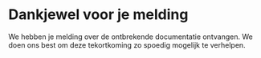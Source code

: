 # Dankjewel voor je melding

We hebben je melding over de ontbrekende documentatie ontvangen. We doen ons
best om deze tekortkoming zo spoedig mogelijk te verhelpen.
